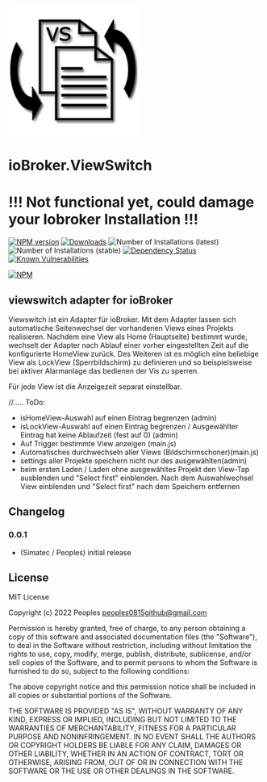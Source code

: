 ![Logo](admin/viewswitch.png)
# ioBroker.ViewSwitch

# !!!  Not functional yet, could damage your Iobroker Installation  !!!

[![NPM version](http://img.shields.io/npm/v/iobroker.viewswitch.svg)](https://www.npmjs.com/package/iobroker.viewswitch)
[![Downloads](https://img.shields.io/npm/dm/iobroker.viewswitch.svg)](https://www.npmjs.com/package/iobroker.viewswitch)
![Number of Installations (latest)](http://iobroker.live/badges/viewswitch-installed.svg)
![Number of Installations (stable)](http://iobroker.live/badges/viewswitch-stable.svg)
[![Dependency Status](https://img.shields.io/david/peoples0815/iobroker.viewswitch.svg)](https://david-dm.org/peoples0815/iobroker.viewswitch)
[![Known Vulnerabilities](https://snyk.io/test/github/peoples0815/ioBroker.viewswitch/badge.svg)](https://snyk.io/test/github/peoples0815/ioBroker.viewswitch)

[![NPM](https://nodei.co/npm/iobroker.viewswitch.png?downloads=true)](https://nodei.co/npm/iobroker.viewswitch/)

## viewswitch adapter for ioBroker

Viewswitch ist ein Adapter für ioBroker. 
Mit dem Adapter lassen sich automatische Seitenwechsel der vorhandenen Views eines Projekts realisieren. Nachdem eine View als Home (Hauptseite) bestimmt wurde, wechselt der Adapter nach Ablauf einer vorher eingestellten Zeit auf die konfigurierte HomeView zurück. Des Weiteren ist es möglich eine beliebige View als LockView (Sperrbildschirm) zu definieren und so beispielsweise bei aktiver Alarmanlage das bedienen der Vis zu sperren.


Für jede View ist die Anzeigezeit separat einstellbar.

//.....
ToDo:
- isHomeView-Auswahl auf einen Eintrag begrenzen (admin)
- isLockView-Auswahl auf einen Eintrag begrenzen / Ausgewählter Eintrag hat keine Ablaufzeit (fest auf 0) (admin)
- Auf Trigger bestimmte View anzeigen (main.js)
- Automatisches durchwechseln aller Views (Bildschirmschoner)(main.js)
- settings aller Projekte speichern nicht nur des ausgewählten(admin)
- beim ersten Laden / Laden ohne ausgewähltes Projekt den View-Tap ausblenden und "Select first" einblenden. Nach dem Auswahlwechsel View einblenden und "Select first" nach dem Speichern entfernen

## Changelog

### 0.0.1
* (Simatec / Peoples) initial release

## License
MIT License

Copyright (c) 2022 Peoples <peoples0815github@gmail.com>

Permission is hereby granted, free of charge, to any person obtaining a copy
of this software and associated documentation files (the "Software"), to deal
in the Software without restriction, including without limitation the rights
to use, copy, modify, merge, publish, distribute, sublicense, and/or sell
copies of the Software, and to permit persons to whom the Software is
furnished to do so, subject to the following conditions:

The above copyright notice and this permission notice shall be included in all
copies or substantial portions of the Software.

THE SOFTWARE IS PROVIDED "AS IS", WITHOUT WARRANTY OF ANY KIND, EXPRESS OR
IMPLIED, INCLUDING BUT NOT LIMITED TO THE WARRANTIES OF MERCHANTABILITY,
FITNESS FOR A PARTICULAR PURPOSE AND NONINFRINGEMENT. IN NO EVENT SHALL THE
AUTHORS OR COPYRIGHT HOLDERS BE LIABLE FOR ANY CLAIM, DAMAGES OR OTHER
LIABILITY, WHETHER IN AN ACTION OF CONTRACT, TORT OR OTHERWISE, ARISING FROM,
OUT OF OR IN CONNECTION WITH THE SOFTWARE OR THE USE OR OTHER DEALINGS IN THE
SOFTWARE.